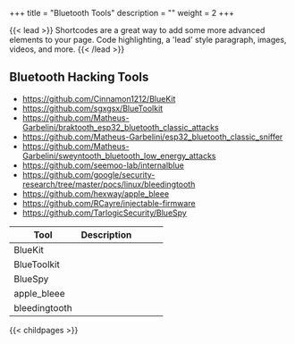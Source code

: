 +++
title = "Bluetooth Tools"
description = ""
weight = 2
+++

{{< lead >}}
Shortcodes are a great way to add some more advanced elements to your page. Code highlighting, a 'lead' style paragraph, images, videos, and more.
{{< /lead >}}

## Bluetooth Hacking Tools
- https://github.com/Cinnamon1212/BlueKit
- https://github.com/sgxgsx/BlueToolkit
- https://github.com/Matheus-Garbelini/braktooth_esp32_bluetooth_classic_attacks
- https://github.com/Matheus-Garbelini/esp32_bluetooth_classic_sniffer
- https://github.com/Matheus-Garbelini/sweyntooth_bluetooth_low_energy_attacks
- https://github.com/seemoo-lab/internalblue
- https://github.com/google/security-research/tree/master/pocs/linux/bleedingtooth
- https://github.com/hexway/apple_bleee
- https://github.com/RCayre/injectable-firmware
- https://github.com/TarlogicSecurity/BlueSpy


|Tool   | Description   |   |   |   |
|---|---|---|---|---|
|BlueKit   |   |   |   |   |
|BlueToolkit   |   |   |   |   |
|BlueSpy   |   |   |   |   |
|apple_bleee   |   |   |   |   |
|bleedingtooth   |   |   |   |   |


{{< childpages >}}